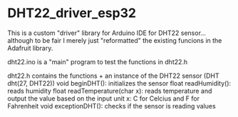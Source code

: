 # DHT22_driver_esp32

This is a custom "driver" library for Arduino IDE for DHT22 sensor... although to be fair I merely just "reformatted" the existing funcions in the Adafruit library.

dht22.ino is a "main" program to test the functions in dht22.h

dht22.h contains the functions + an instance of the DHT22 sensor (DHT dht(27, DHT22))
void beginDHT(): initializes the sensor
float readHumidity(): reads humidity
float readTemperature(char x): reads temperature and output the value based on the input unit x: C for Celcius and F for Fahrenheit
void exceptionDHT(): checks if the sensor is reading values
